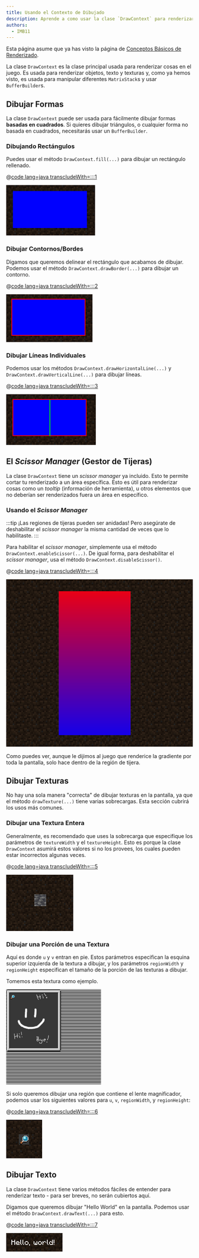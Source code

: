 ```yaml
---
title: Usando el Contexto de Dibujado
description: Aprende a como usar la clase `DrawContext` para renderizar varios objectos, texto y texturas.
authors:
  - IMB11
---
```


Esta página asume que ya has visto la página de [Conceptos Básicos de Renderizado](./basic-concepts).

La clase `DrawContext` es la clase principal usada para renderizar cosas en el juego. Es usada para renderizar objetos, texto y texturas y, como ya hemos visto, es usada para manipular diferentes `MatrixStack`s y usar `BufferBuilder`s.

## Dibujar Formas

La clase `DrawContext` puede ser usada para fácilmente dibujar formas **basadas en cuadrados**. Si quieres dibujar triángulos, o cualquier forma no basada en cuadrados, necesitarás usar un `BufferBuilder`.

### Dibujando Rectángulos

Puedes usar el método `DrawContext.fill(...)` para dibujar un rectángulo rellenado.

@[code lang=java transcludeWith=:::1](@/reference/1.21.1/src/client/java/com/example/docs/rendering/DrawContextExampleScreen.java)

![Un rectángulo](/assets/develop/rendering/draw-context-rectangle.png)

### Dibujar Contornos/Bordes

Digamos que queremos delinear el rectángulo que acabamos de dibujar. Podemos usar el método `DrawContext.drawBorder(...)` para dibujar un contorno.

@[code lang=java transcludeWith=:::2](@/reference/1.21.1/src/client/java/com/example/docs/rendering/DrawContextExampleScreen.java)

![Rectángulo con bordes](/assets/develop/rendering/draw-context-rectangle-border.png)

### Dibujar Líneas Individuales

Podemos usar los métodos `DrawContext.drawHorizontalLine(...)` y `DrawContext.drawVerticalLine(...)` para dibujar líneas.

@[code lang=java transcludeWith=:::3](@/reference/1.21.1/src/client/java/com/example/docs/rendering/DrawContextExampleScreen.java)

![Líneas](/assets/develop/rendering/draw-context-lines.png)

## El _Scissor Manager_ (Gestor de Tijeras)

La clase `DrawContext` tiene un _scissor manager_ ya incluido. Esto te permite cortar tu renderizado a un área específica. Esto es útil para renderizar cosas como un _tooltip_ (información de herramienta), u otros elementos que no deberían ser renderizados fuera un área en específico.

### Usando el _Scissor Manager_

:::tip
¡Las regiones de tijeras pueden ser anidadas! Pero asegúrate de deshabilitar el _scissor manager_ la misma cantidad de veces que lo habilitaste.
:::

Para habilitar el _scissor manager_, simplemente usa el método `DrawContext.enableScissor(...)`. De igual forma, para deshabilitar el _scissor manager_, usa el método `DrawContext.disableScissor()`.

@[code lang=java transcludeWith=:::4](@/reference/1.21.1/src/client/java/com/example/docs/rendering/DrawContextExampleScreen.java)

![Regiones de tijera en acción](/assets/develop/rendering/draw-context-scissor.png)

Como puedes ver, aunque le dijimos al juego que renderice la gradiente por toda la pantalla, solo hace dentro de la región de tijera.

## Dibujar Texturas

No hay una sola manera "correcta" de dibujar texturas en la pantalla, ya que el método `drawTexture(...)` tiene varias sobrecargas. Esta sección cubrirá los usos más comunes.

### Dibujar una Textura Entera

Generalmente, es recomendado que uses la sobrecarga que especifique los parámetros de `textureWidth` y el `textureHeight`. Esto es porque la clase `DrawContext` asumirá estos valores si no los provees, los cuales pueden estar incorrectos algunas veces.

@[code lang=java transcludeWith=:::5](@/reference/1.21.1/src/client/java/com/example/docs/rendering/DrawContextExampleScreen.java)

![Ejemplo de diubjar la textura entera](/assets/develop/rendering/draw-context-whole-texture.png)

### Dibujar una Porción de una Textura

Aquí es donde `u` y `v` entran en pie. Estos parámetros especifican la esquina superior izquierda de la textura a dibujar, y los parámetros `regionWidth` y `regionHeight` especifican el tamaño de la porción de las texturas a dibujar.

Tomemos esta textura como ejemplo.

![Textura del Libro de Recetas](/assets/develop/rendering/draw-context-recipe-book-background.png)

Si solo queremos dibujar una región que contiene el lente magnificador, podemos usar los siguientes valores para `u`, `v`, `regionWidth`, y `regionHeight`:

@[code lang=java transcludeWith=:::6](@/reference/1.21.1/src/client/java/com/example/docs/rendering/DrawContextExampleScreen.java)

![Región de Textura](/assets/develop/rendering/draw-context-region-texture.png)

## Dibujar Texto

La clase `DrawContext` tiene varios métodos fáciles de entender para renderizar texto - para ser breves, no serán cubiertos aquí.

Digamos que queremos dibujar "Hello World" en la pantalla. Podemos usar el método `DrawContext.drawText(...)` para esto.

@[code lang=java transcludeWith=:::7](@/reference/1.21.1/src/client/java/com/example/docs/rendering/DrawContextExampleScreen.java)

![Dibujar Texto](/assets/develop/rendering/draw-context-text.png)
